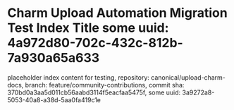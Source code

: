 # Charm Upload Automation Migration Test Index Title some uuid: 4a972d80-702c-432c-812b-7a930a65a633
 placeholder index content for testing,  repository: canonical/upload-charm-docs,  branch: feature/community-contributions,  commit sha: 370bd0a3aa5d011cb56aabd3114f5eacfaa5475f,  some uuid: 3a9272a8-5053-40a8-a38d-5aa0fa419c1e
